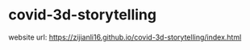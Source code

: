 # covid-3d-storytelling
 
website url: https://zijianli16.github.io/covid-3d-storytelling/index.html

